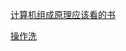 [计算机组成原理应该看的书](https://blog.csdn.net/hiXavier/article/details/105566315?ops_request_misc=&request_id=&biz_id=102&utm_term=%E8%AE%A1%E7%AE%97%E6%9C%BA%E7%BB%84%E6%88%90%E5%8E%9F%E7%90%86%E5%BA%94%E8%AF%A5%E7%9C%8B%E7%9A%84%E4%B9%A6&utm_medium=distribute.pc_search_result.none-task-blog-2~all~sobaiduweb~default-0-105566315.142^v35^experiment_2_v1,185^v2^control&spm=1018.2226.3001.4187)

[操作洗](https://blog.csdn.net/weixin_37988176/article/details/109424082?spm=1001.2101.3001.6650.17&utm_medium=distribute.pc_relevant.none-task-blog-2%7Edefault%7EBlogCommendFromBaidu%7Edefault-17-109424082-blog-109931349.pc_relevant_multi_platform_featuressortv2removedup&depth_1-utm_source=distribute.pc_relevant.none-task-blog-2%7Edefault%7EBlogCommendFromBaidu%7Edefault-17-109424082-blog-109931349.pc_relevant_multi_platform_featuressortv2removedup&utm_relevant_index=26)